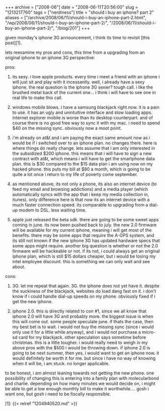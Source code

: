 +++
archive = ["2008-06"]
date = "2008-06-11T20:56:00"
slug = "1213217760"
tags = ["nerdiness"]
title = "should i buy an iphone? part 2"
aliases = ["/archive/2008/06/11/should-i-buy-an-iphone-part-2.html", "/wp/2008/06/11/should-i-buy-an-iphone-part-2/", "/2008/06/11/should-i-buy-an-iphone-part-2/", "/blog/201"]
+++

given monday's iphone 3G announcement, i think its time to revisit [this
post][1].

lets reexamine my pros and cons, this time from a upgrading from an
original iphone to an iphone 3G perspective:

pros:

1. its sexy. i love apple products. every time i meet a friend with an
iphone i will just sit and play with it incessantly. well, i already have
a sexy iphone. the real question is the iphone 3G sexier? tough call.
i like the brushed metal back of the current one... i think i will have to
see one in real life to make this call.

2. windows mobile blows. i have a samsung blackjack right now. it is
a pain to use. it has an ugly and unintuitive interface and slow loading
apps. internet explorer mobile is worse than its desktop counterpart. and
of course there is no good free way to sync it with my mac. i need to
spend $40 on the missing sync. obviously now a moot point.

3. i'm already on at&t and i am paying the exact same amount now as
i would be if i switched over to an iphone plan. no changes there. here is
where things do really change. lets assume that i am only interested in
the subsidized $200 iphone. this means that i will have to sign a new
contract with at&t, which means i will have to get the smartphone data
plan. this is $30 compared to the $15 data plan i am using now on my
hacked phone. this puts my bill at $80 a month, which is going to be quite
a lot once i return to my life of poverty come september.

4. as mentioned above, its not only a phone, its also an internet device
(to feed my email and browsing addictions) and a media player (which
automatically syncs with the app that i keep my media collection in,
itunes). only difference here is that now its an internet device with
a much faster connection speed. its comparable to upgrading from a dial-up
modem to DSL. less waiting time.

5. apple just released the beta sdk. there are going to be some sweet apps
coming in june. its now been pushed back to july. the new 2.0 firmware
will be available for my current iphone, meaning i will get most of the
benefits. there may be some apps that require the A-GPS system, and its
still not known if the new iphone 3G has updated hardware specs that some
apps might require. another big question is whether or not the 2.0
firmware will be hackeable or not. if its not, i could always get an
original iphone plan, which is still $15 dollars cheaper, but i would be
losing my intel employee discount. this is something we can only wait and
see about.

cons:

1. 3G. let me repeat that again. 3G. the iphone does not yet have it.
despite the suckiness of the blackjack, websites do load dang fast on it.
i don't know if i could handle dial-up speeds on my phone. obviously fixed
if i get the new iphone.

2. iphone 2.0. this is directly related to con #1, since we all know that
iphone 2.0 will have 3G and probably more. the biggest issue is when this
will come out. some people speculate june. if thats the case, then my best
bet is to wait. i would not buy the missing sync (since i would only use
it for a little while anyway), and i would not purchase a micro-sd card
for my blackjack. other speculation says sometime before christmas. this
is a little tougher. i would really need to weigh in my above pros with
the $500 i would be throwing down. if iphone 2.0 is going to be next
summer, then yes, i would want to get an iphone now. it would definitely
be worth it for me. but since i have no way of knowing when it will be,
i am stuck. no longer applicable.

to be honest, i am almost leaning towards not getting the new phone. one
possibility of changing this is entering into a family plan with
molecularbond and charlie. depending on how many minutes we would decide
on, i might be able to get a low enough monthly bill to make it
worthwhile.... gosh i want one, but gosh i need to be fiscally
responsible.

[1]: {{< relref "1204940520.md" >}}

